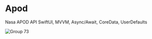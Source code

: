 # Apod

Nasa APOD API  SwiftUI, MVVM, Async/Await, CoreData, UserDefaults

![Group 73](https://github.com/user-attachments/assets/6d2774fc-eb41-4d91-b4b2-39763afadff5)

